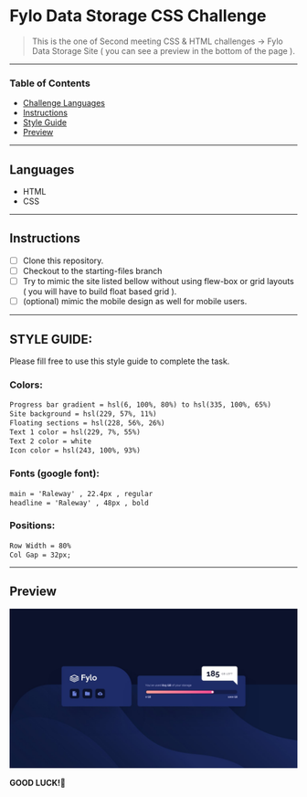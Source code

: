 
# Fylo Data Storage CSS Challenge

> This is the one of Second meeting CSS & HTML challenges -> Fylo Data Storage Site ( you can see a preview in the bottom of the page ).

---

### Table of Contents

- [Challenge Languages](#Languages)
- [Instructions](#Instructions)
- [Style Guide](#Style-Guide)
- [Preview](#Preview)

---

## Languages

* HTML
* CSS

---

## Instructions

- [ ] Clone this repository.
- [ ] Checkout to the starting-files branch
- [ ] Try to mimic the site listed bellow without using flew-box or grid layouts ( you will have to build float based grid ).
- [ ] (optional) mimic the mobile design as well for mobile users.

---

## STYLE GUIDE:

Please fill free to use this style guide to complete the task.

### Colors: 
    Progress bar gradient = hsl(6, 100%, 80%) to hsl(335, 100%, 65%)
    Site background = hsl(229, 57%, 11%)
    Floating sections = hsl(228, 56%, 26%)
    Text 1 color = hsl(229, 7%, 55%)
    Text 2 color = white
    Icon color = hsl(243, 100%, 93%)

### Fonts (google font):
    main = 'Raleway' , 22.4px , regular
    headline = 'Raleway' , 48px , bold

### Positions: 
    Row Width = 80%
    Col Gap = 32px;

---

## Preview

![!preview](./design/desktop-design.jpg)

**GOOD LUCK!**🚀



